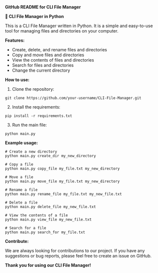 **GitHub README for CLI File Manager**

**🚀 CLI File Manager in Python**

This is a CLI File Manager written in Python. It is a simple and easy-to-use tool for managing files and directories on your computer.

**Features:**

* Create, delete, and rename files and directories
* Copy and move files and directories
* View the contents of files and directories
* Search for files and directories
* Change the current directory

**How to use:**

1. Clone the repository:
```
git clone https://github.com/your-username/CLI-File-Manager.git
```
2. Install the requirements:
```
pip install -r requirements.txt
```
3. Run the main file:
```
python main.py
```

**Example usage:**

```
# Create a new directory
python main.py create_dir my_new_directory

# Copy a file
python main.py copy_file my_file.txt my_new_directory

# Move a file
python main.py move_file my_file.txt my_new_directory

# Rename a file
python main.py rename_file my_file.txt my_new_file.txt

# Delete a file
python main.py delete_file my_new_file.txt

# View the contents of a file
python main.py view_file my_new_file.txt

# Search for a file
python main.py search_for my_file.txt
```

**Contribute:**

We are always looking for contributions to our project. If you have any suggestions or bug reports, please feel free to create an issue on GitHub.

**Thank you for using our CLI File Manager!**
